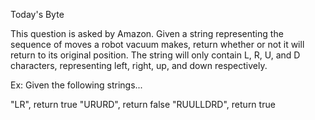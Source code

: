 Today's Byte

This question is asked by Amazon. Given a string representing the sequence of moves a robot vacuum makes, return whether or not it will return to its original position. The string will only contain L, R, U, and D characters, representing left, right, up, and down respectively.

Ex: Given the following strings...

"LR", return true
"URURD", return false
"RUULLDRD", return true